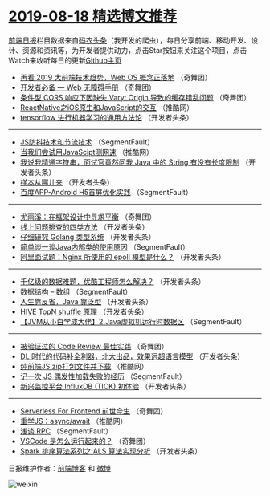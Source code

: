# [2019-08-18 精选博文推荐](https://toutiao.qdkfweb.cn/date/2019/08/18)

[前端日报](https://qdkfweb.cn/c/news)栏目数据来自[码农头条](https://toutiao.qdkfweb.cn/)（我开发的爬虫），每日分享前端、移动开发、设计、资源和资讯等，为开发者提供动力，点击Star按钮来关注这个项目，点击Watch来收听每日的更新[Github主页](https://github.com/kujian/frontendDaily)
* [再看 2019 大前端技术趋势，Web OS 概念正落地](https://toutiao.qdkfweb.cn/121781.html) （奇舞团）
* [开发者必备 — Web 无障碍手册](https://toutiao.qdkfweb.cn/121782.html) （奇舞团）
* [条件型 CORS 响应下因缺失 Vary: Origin 导致的缓存错乱问题](https://toutiao.qdkfweb.cn/121784.html) （奇舞团）
* [ReactNative之iOS原生和JavaScript的交互](https://toutiao.qdkfweb.cn/121776.html) （推酷网）
* [tensorflow 进行机器学习的通用方法论](https://toutiao.qdkfweb.cn/121757.html) （开发者头条）

***
* [JS防抖技术和节流技术](https://toutiao.qdkfweb.cn/121736.html) （SegmentFault）
* [当我们尝试用JavaScipt测网速](https://toutiao.qdkfweb.cn/121778.html) （推酷网）
* [我说我精通字符串，面试官竟然问我 Java 中的 String 有没有长度限制](https://toutiao.qdkfweb.cn/121747.html) （开发者头条）
* [样本从哪儿来](https://toutiao.qdkfweb.cn/121758.html) （开发者头条）
* [百度APP-Android H5首屏优化实践](https://toutiao.qdkfweb.cn/121737.html) （SegmentFault）

***
* [尤雨溪：在框架设计中寻求平衡](https://toutiao.qdkfweb.cn/121780.html) （奇舞团）
* [线上问题排查的四类方法](https://toutiao.qdkfweb.cn/121748.html) （开发者头条）
* [仔细研究 Golang 类型系统](https://toutiao.qdkfweb.cn/121759.html) （开发者头条）
* [简单谈一谈Java内部类的使用原因](https://toutiao.qdkfweb.cn/121738.html) （SegmentFault）
* [阿里面试题：Nginx 所使用的 epoll 模型是什么？](https://toutiao.qdkfweb.cn/121749.html) （开发者头条）

***
* [千亿级的数据难题，优酷工程师怎么解决？](https://toutiao.qdkfweb.cn/121760.html) （开发者头条）
* [数据结构 &#8211; 数组](https://toutiao.qdkfweb.cn/121739.html) （SegmentFault）
* [人生靠反省，Java 靠泛型](https://toutiao.qdkfweb.cn/121750.html) （开发者头条）
* [HIVE TopN shuffle 原理](https://toutiao.qdkfweb.cn/121761.html) （开发者头条）
* [【JVM从小白学成大佬】2.Java虚拟机运行时数据区](https://toutiao.qdkfweb.cn/121740.html) （SegmentFault）

***
* [被验证过的 Code Review 最佳实践](https://toutiao.qdkfweb.cn/121783.html) （奇舞团）
* [DL 时代的代码补全利器，北大出品，效果远超语言模型](https://toutiao.qdkfweb.cn/121751.html) （开发者头条）
* [纯前端JS zip打包文件并下载](https://toutiao.qdkfweb.cn/121772.html) （推酷网）
* [记一次 JS 偶发性加载失败的经历](https://toutiao.qdkfweb.cn/121741.html) （SegmentFault）
* [新兴监控平台 InfluxDB (TICK) 初体验](https://toutiao.qdkfweb.cn/121752.html) （开发者头条）

***
* [Serverless For Frontend 前世今生](https://toutiao.qdkfweb.cn/121265.html) （奇舞团）
* [重学JS：async/await](https://toutiao.qdkfweb.cn/121773.html) （推酷网）
* [浅谈 RPC](https://toutiao.qdkfweb.cn/121742.html) （SegmentFault）
* [VSCode 是怎么运行起来的？](https://toutiao.qdkfweb.cn/121785.html) （奇舞团）
* [Spark 排序算法系列之 ALS 算法实现分析](https://toutiao.qdkfweb.cn/121753.html) （开发者头条）

日报维护作者：[前端博客](https://qdkfweb.cn/) 和 [微博](https://qdkfweb.cn/go/weibo)

![weixin](https://user-images.githubusercontent.com/3055447/38468989-651132ac-3b80-11e8-8e6b-15122322a9d7.png)